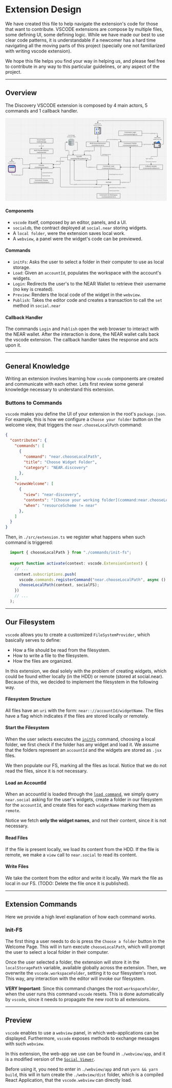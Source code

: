 # Extension Design

We have created this file to help navigate the extension's code for those that want to contribute. VSCODE extensions are compose by multiple files, some defining UI, some defining logic. While we have made our best to use clear code patterns, it is understandable if a newcomer has a hard time navigating all the moving parts of this project (specially one not familiarized with writing vscode extension). 

We hope this file helps you find your way in helping us, and please feel free to contribute in any way to this particular guidelines, or any aspect of the project.

---

## Overview

The Discovery VSCODE extension is composed by 4 main actors, 5 commands and 1 callback handler.

![img](./readme/design.png)

#### Components
- `vscode` itself, composed by an editor, panels, and a UI.
- `socialdb`, the contract deployed at `social.near` storing widgets.
- A `local folder`, were the extension saves local work.
- A `webview`, a panel were the widget's code can be previewed.

#### Commands
- `initFs`: Asks the user to select a folder in their computer to use as local storage.
- `Load`: Given an `accountId`, populates the workspace with the account's widgets.
- `Login`: Redirects the user's to the NEAR Wallet to retrieve their username (no key is created).
- `Preview`: Renders the local code of the widget in the `webview`. 
- `Publish`: Takes the editor code and creates a transaction to call the `set` method in `social.near`  

#### Callback Handler
The commands `Login` and `Publish` open the web browser to interact with the NEAR wallet. After the interaction is done, the NEAR wallet calls back the vscode extension. The callback handler takes the response and acts upon it.

---

## General Knowledge

Writing an extension involves learning how `vscode` components are created and communicate with each other. Lets first review some general knowledge necessary to understand this extension.  

### Buttons to Commands
`vscode` makes you define the UI of your extension in the root's `package.json`. For example, this is how we configure a `Choose your folder` button on the welcome view, that triggers the `near.chooseLocalPath` command:

```json
{
  "contributes": {
    "commands": [
      {
        "command": "near.chooseLocalPath",
        "title": "Choose Widget Folder",
        "category": "NEAR.discovery"
      },
    ],
    "viewsWelcome": [
      {
        "view": "near-discovery",
        "contents": "[Choose your working folder](command:near.chooseLocalPath)",
        "when": "resourceScheme != near"
      },
    ]
  }
}
```

Then, in `./src/extension.ts` we register what happens when such command is triggered:

```js
  import { chooseLocalPath } from "./commands/init-fs";

  export function activate(context: vscode.ExtensionContext) {
    // ...
    context.subscriptions.push(
      vscode.commands.registerCommand("near.chooseLocalPath", async () => {
      chooseLocalPath(context, socialFS);
    })
    // ...
  );
```

---

## Our Filesystem

`vscode` allows you to create a customized `FileSystemProvider`, which basically serves to define:
- How a file should be read from the filesystem.
- How to write a file to the filesystem.
- How the files are organized.

In this extension, we deal solely with the problem of creating widgets, which could be found either locally (in the HDD) or remote (stored at social.near). Because of this, we decided to implement the filesystem in the following way.

#### Filesystem Structure
All files have an `uri` with the form: `near:://accountId/widgetName`. The files have a flag which indicates if the files are stored locally or remotely.

#### Start the Filesystem
When the user selects executes the [`initFs`](#init-fs) command, choosing a local folder, we first check if the folder has any widget and load it. We assume that the folders represent an `accountId` and the widgets are stored as `.jsx` files.

We then populate our FS, marking all the files as local. Notice that we do not read the files, since it is not necessary.

#### Load an AccountId
When an accountId is loaded through the [`load command`](#openaccountwidgets), we simply query `near.social` asking for the user's widgets, create a folder in our filesystem for the `accountId`, and create files for each `widgetName` marking them as `remote`.

Notice we fetch **only the widget names**, and not their content, since it is not necessary.

#### Read Files
If the file is present locally, we load its content from the HDD. If the file is remote, we make a `view` call to `near.social` to read its content.

#### Write Files
We take the content from the editor and write it locally. We mark the file as local in our FS. (TODO: Delete the file once it is published).

---

## Extension Commands

Here we provide a high level explanation of how each command works.

### Init-FS
The first thing a user needs to do is press the `Choose a folder` button in the Welcome Page. This will in turn execute `chooseLocalPath`, which will prompt the user to select a local folder in their computer.

Once the user selected a folder, the extension will store it in the `localStoragePath` variable, available globally across the extension. Then, we overwrite the `vscode.workspaceFolder`, setting it to our filesystem's root. This way, any interaction with the editor will invoke our filesystem.

**VERY Important**: Since this command changes the root `workspaceFolder`, when the user runs this command `vscode` resets. This is done automatically by `vscode`, since it needs to propagate the new root to all extensions.

---

## Preview
`vscode` enables to use a `webview` panel, in which web-applications can be displayed. Furthermore, `vscode` exposes methods to exchange messages with such `webview`.

In this extension, the web-app we use can be found in `./webview/app`, and it is a modified version of the [`Social Viewer`](https://github.com/NearSocial/viewer/tree/master). 

Before using it, you need to enter in `./webview/app` and run `yarn && yarn build`, this will in turn create the `./webview/dist` folder, which is a compiled React Application, that the `vscode.webview` can directly load.